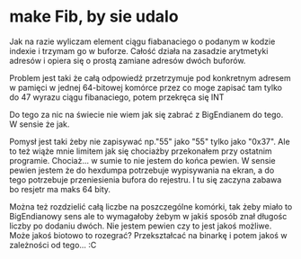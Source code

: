 # make Fib, by sie udalo


Jak na razie wyliczam element ciągu fiabanaciego o podanym w kodzie indexie i trzymam go w buforze.
Całość działa na zasadzie arytmetyki adresów i opiera się o prostą zamiane adresów dwóch buforów.

Problem jest taki że całą odpowiedź przetrzymuje pod konkretnym adresem w pamięci w jednej 64-bitowej komórce przez co moge zapisać tam tylko do 47 wyrazu ciągu fibanaciego, potem przekręca się INT

Do tego za nic na świecie nie wiem jak się zabrać z BigEndianem do tego. W sensie że jak.

Pomysł jest taki żeby nie zapisywać np."55" jako "55" tylko jako "0x37". Ale to też wiąże mnie limitem jak się chociażby przekonałem przy ostatnim programie. Chociaż... w sumie to nie jestem do końca pewien. W sensie pewien jestem że do hexdumpa potrzebuje wypisywania na ekran, a do tego potrzebuje przeniesienia bufora do rejestru. I tu się zaczyna zabawa bo resjetr ma maks 64 bity.

Można też rozdzielić całą liczbe na poszczególne komórki, tak żeby miało to BigEndianowy sens ale to wymagałoby żebym w jakiś sposób znał długośc liczby po dodaniu dwóch. Nie jestem pewien czy to jest jakoś możliwe. Może jakoś biotowo to rozegrać? Przekształcać na binarkę i potem jakoś w zależności od tego... :C
